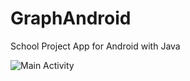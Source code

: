 # GraphAndroid
School Project App for Android with Java

![Main Activity](https://am3pap005files.storage.live.com/y4m9bubdTB0OslewJigypsjUWsqQm5PXbk6tjXwH5OKkaXZiy0ArI6v4cG3HNNoRiSNxOK0eHhDsrNfJxLvWYXEiCdfxa3T-8ZbjzNpUcr5T3MP753D5yia-6GdNojTad2np-b1UuiLIHnyGZCUK7YjKn9t3PKhJ6o5ayHxDLcwkauL1ofFEnXeLoYriXOvbC8Z?width=121&height=256&cropmode=none) 


